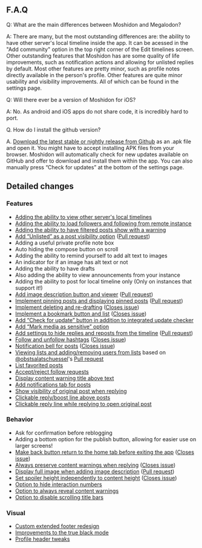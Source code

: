 ## F.A.Q

Q: What are the main differences between Moshidon and Megalodon?

A: There are many, but the most outstanding differences are: the ability to have other server's local timeline inside the app. It can be acessed in the "Add community" option in the top right corner of the Edit timelines screen. Other outstanding features that Moshidon has are some quality of life improvements, such as notification actions and allowing for unlisted replies by default.  Most other features are pretty minor, such as profile notes directly available in the person's profile. Other features are quite minor usability and visibility improvements. All of which can be found in the settings page. 

Q: Will there ever be a version of Moshidon for iOS? 

A: No. As android and iOS apps do not share code, it is incredibly hard to port.

Q. How do I install the github version?

A. [Download the latest stable or nightly release from Github](https://github.com/LucasGGamerM/moshidon/releases/) as an .apk file and open it. You might have to accept installing APK files from your browser. Moshidon will automatically check for new updates available on GitHub and offer to download and install them within the app. You can also manually press “Check for updates” at the bottom of the settings page.

## Detailed changes

### Features

* [Adding the ability to view other server's local timelines](https://github.com/LucasGGamerM/moshidon/tree/feature/local-timelines)
* [Adding the ability to load followers and following from remote instance](https://github.com/LucasGGamerM/moshidon/tree/feature/remote-followers)
* [Adding the ability to have filtered posts show with a warning](https://github.com/LucasGGamerM/moshidon/tree/feature/filters_again)
* [Add “Unlisted” as a post visibility option](https://github.com/mastodon/mastodon-android/compare/master...sk22:megalodon:feature/enable-unlisted)
  ([Pull request](https://github.com/mastodon/mastodon-android/pull/103))
* Adding a useful private profile note box
* Auto hiding the compose button on scroll
* Adding the ability to remind yourself to add alt text to images
* An indicator for if an image has alt text or not
* Adding the ability to have drafts
* Also adding the ability to view announcements from your instance
* Adding the ability to post for local timeline only (Only on instances that support it!)
* [Add image description button and viewer](https://github.com/mastodon/mastodon-android/compare/master...sk22:megalodon:feature/display-alt-text) ([Pull request](https://github.com/mastodon/mastodon-android/pull/129))
* [Implement pinning posts and displaying pinned posts](https://github.com/mastodon/mastodon-android/compare/master...sk22:megalodon:feature/pin-posts) ([Pull request](https://github.com/mastodon/mastodon-android/pull/140))
* [Implement deleting and re-drafting](https://github.com/mastodon/mastodon-android/compare/master...sk22:megalodon:feature/delete-redraft) ([Closes issue](https://github.com/mastodon/mastodon-android/issues/21))
* [Implement a bookmark button and list](https://github.com/mastodon/mastodon-android/compare/master...sk22:megalodon:feature/bookmarks) ([Closes issue](https://github.com/mastodon/mastodon-android/issues/22))
* [Add “Check for update” button in addition to integrated update checker](https://github.com/mastodon/mastodon-android/compare/master...sk22:megalodon:feature/check-for-update-button)
* [Add “Mark media as sensitive” option](https://github.com/mastodon/mastodon-android/compare/master...sk22:megalodon:feature/mark-media-as-sensitive)
* [Add settings to hide replies and reposts from the timeline](https://github.com/mastodon/mastodon-android/compare/master...sk22:megalodon:feature/filter-home-timeline) ([Pull request](https://github.com/mastodon/mastodon-android/pull/317))
* [Follow and unfollow hashtags](https://github.com/sk22/megalodon/commit/7d38f031f197aa6cefaf53e39d929538689c1e4e) ([Closes issue](https://github.com/mastodon/mastodon-android/issues/233))
* [Notification bell for posts](https://github.com/sk22/megalodon/commit/b166ca705eb9169025ef32bbe6315b42491b57ea) ([Closes issue](https://github.com/mastodon/mastodon-android/issues/81))
* [Viewing lists and adding/removing users from lists](https://github.com/mastodon/mastodon-android/compare/master...sk22:megalodon:list-timeline-views) based on [@obstsalatschuessel](https://github.com/obstsalatschuessel)'s [Pull request](https://github.com/mastodon/mastodon-android/pull/286)
* [List favorited posts](https://github.com/mastodon/mastodon-android/compare/master...sk22:megalodon:feature/favs-list)
* [Accept/reject follow requests](https://github.com/mastodon/mastodon-android/compare/master...sk22:megalodon:feature/follow-requests)
* [Display content warning title above text](https://github.com/mastodon/mastodon-android/compare/master...sk22:megalodon:feature/cw-above-text)
* [Add notifications tab for posts](https://github.com/mastodon/mastodon-android/compare/master...sk22:megalodon:feature/posts-notifications-tab)
* [Show visibility of original post when replying](https://github.com/mastodon/mastodon-android/compare/master...sk22:megalodon:feature/display-reply-visibility)
* [Clickable reply/boost line above posts](https://github.com/mastodon/mastodon-android/compare/master...sk22:megalodon:clickable-boost-reply-line)
* [Clickable reply line while replying to open original post](https://github.com/mastodon/mastodon-android/compare/master...sk22:megalodon:feature/clickable-reply-line-compose)


### Behavior

* Ask for confirmation before reblogging
* Adding a bottom option for the publish button, allowing for easier use on larger screens!
* [Make back button return to the home tab before exiting the app](https://github.com/mastodon/mastodon-android/compare/master...sk22:megalodon:feature/back-returns-home) ([Closes issue](https://github.com/mastodon/mastodon-android/issues/118))
* [Always preserve content warnings when replying](https://github.com/mastodon/mastodon-android/compare/master...sk22:megalodon:feature/always-preserve-cw) ([Closes issue](https://github.com/mastodon/mastodon-android/issues/113))
* [Display full image when adding image description](https://github.com/mastodon/mastodon-android/compare/master...sk22:megalodon:feature/compose-image-description-full-image) ([Pull request](https://github.com/mastodon/mastodon-android/pull/182))
* [Set spoiler height independently to content height](https://github.com/mastodon/mastodon-android/compare/master...sk22:megalodon:spoiler-height-independent) ([Closes issue](https://github.com/mastodon/mastodon-android/issues/166))
* [Option to hide interaction numbers](https://github.com/mastodon/mastodon-android/compare/master...sk22:megalodon:settings/hide-interaction-numbers)
* [Option to always reveal content warnings](https://github.com/mastodon/mastodon-android/compare/master...sk22:megalodon:feature/cw-above-text)
* [Option to disable scrolling title bars](https://github.com/mastodon/mastodon-android/compare/master...sk22:megalodon:settings/disable-marquee)


### Visual

* [Custom extended footer redesign](https://github.com/mastodon/mastodon-android/compare/master...sk22:megalodon:compact-extended-footer)
* [Improvements to the true black mode](https://github.com/mastodon/mastodon-android/compare/master...sk22:megalodon:true-black-improvements)
* [Profile header tweaks](https://github.com/mastodon/mastodon-android/compare/master...sk22:megalodon:ui/profile-header-tweaks)
